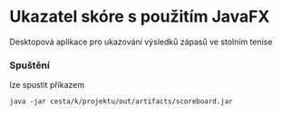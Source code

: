 # Ukazatel skóre s použitím JavaFX
Desktopová aplikace pro ukazování výsledků zápasů ve stolním tenise
### Spuštění
lze spustit příkazem 
```shell
java -jar cesta/k/projektu/out/artifacts/scoreboard.jar
```
